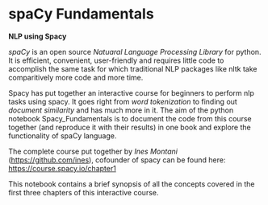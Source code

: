 # spaCy Fundamentals
 
 **NLP using Spacy**

*spaCy* is an open source *Natuaral Language Processing Library* for python. It is efficient, convenient, user-friendly and requires little code to accomplish the same task for which traditional NLP packages like nltk take comparitively more code and more time.

Spacy has put together an interactive course for beginners to perform nlp tasks using spacy. It goes right from *word tokenization* to finding out *document similarity* and has much more in it. The aim of the python notebook Spacy_Fundamentals is to document the code from this course together (and reproduce it with their results) in one book and explore the functionality of spaCy language.

The complete course put together by *Ines Montani* (https://github.com/ines), cofounder of spacy can be found here: https://course.spacy.io/chapter1

This notebook contains a brief synopsis of all the concepts covered in the first three chapters of this interactive course.
